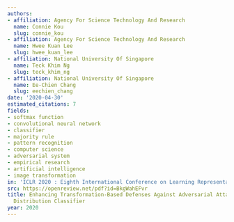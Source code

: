 ```yaml
---
authors:
- affiliation: Agency For Science Technology And Research
  name: Connie Kou
  slug: connie_kou
- affiliation: Agency For Science Technology And Research
  name: Hwee Kuan Lee
  slug: hwee_kuan_lee
- affiliation: National University Of Singapore
  name: Teck Khim Ng
  slug: teck_khim_ng
- affiliation: National University Of Singapore
  name: Ee-Chien Chang
  slug: eechien_chang
date: '2020-04-30'
estimated_citations: 7
fields:
- softmax function
- convolutional neural network
- classifier
- majority rule
- pattern recognition
- computer science
- adversarial system
- empirical research
- artificial intelligence
- image transformation
in: 'ICLR 2020 : Eighth International Conference on Learning Representations'
src: https://openreview.net/pdf?id=BkgWahEFvr
title: Enhancing Transformation-Based Defenses Against Adversarial Attacks with a
  Distribution Classifier
year: 2020
---
```

